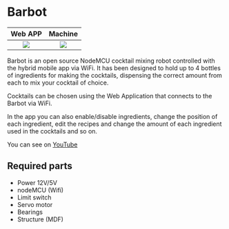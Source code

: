 # Barbot

Web APP          |  Machine
:-------------------------:|:-------------------------:
![](https://raw.githubusercontent.com/gabrielschmidt95/gabrielschmidt95/main/img/app.gif)  |  ![](https://raw.githubusercontent.com/gabrielschmidt95/gabrielschmidt95/main/img/machine.gif)

Barbot is an open source NodeMCU cocktail mixing robot controlled with the hybrid mobile app via WiFi. It has been designed to hold up to 4 bottles of ingredients for making the cocktails, dispensing the correct amount from each to mix your cocktail of choice.

Cocktails can be chosen using the Web Application that connects to the Barbot via WiFi.

In the app you can also enable/disable ingredients, change the position of each ingredient, edit the recipes and change the amount of each ingredient used in the cocktails and so on.

You can see on [YouTube](https://youtu.be/c6LF8QEFD2U)

## Required parts

-  Power 12V/5V 
-  nodeMCU (Wifi)
-  Limit switch
-  Servo motor
-  Bearings
-  Structure (MDF)
